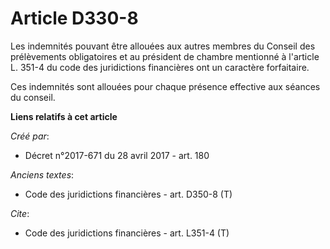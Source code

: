 # Article D330-8

Les indemnités pouvant être allouées aux autres membres du Conseil des prélèvements obligatoires et au président de chambre
mentionné à l'article L. 351-4 du code des juridictions financières ont un caractère forfaitaire.

Ces indemnités sont allouées pour chaque présence effective aux séances du conseil.

**Liens relatifs à cet article**

_Créé par_:

  - Décret n°2017-671 du 28 avril 2017 - art. 180

_Anciens textes_:

  - Code des juridictions financières - art. D350-8 (T)

_Cite_:

  - Code des juridictions financières - art. L351-4 (T)
